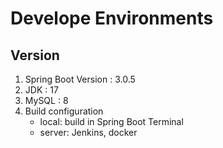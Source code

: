 # Develope Environments
## Version
1. Spring Boot Version : 3.0.5
2. JDK : 17
3. MySQL : 8
4. Build configuration
   - local: build in Spring Boot Terminal
   - server: Jenkins, docker